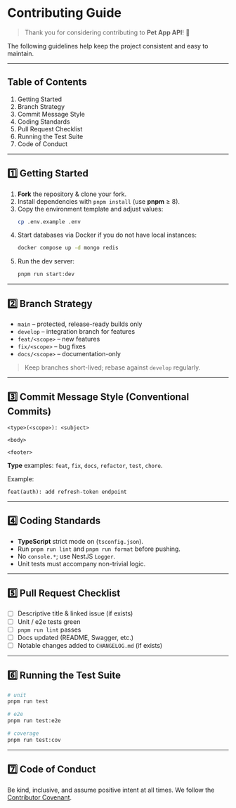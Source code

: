 # Contributing Guide

> Thank you for considering contributing to **Pet App API**! 🚀

The following guidelines help keep the project consistent and easy to maintain.

---

## Table of Contents

1. Getting Started
2. Branch Strategy
3. Commit Message Style
4. Coding Standards
5. Pull Request Checklist
6. Running the Test Suite
7. Code of Conduct

---

## 1️⃣ Getting Started

1. **Fork** the repository & clone your fork.
2. Install dependencies with `pnpm install` (use **pnpm** ≥ 8).
3. Copy the environment template and adjust values:
   ```bash
   cp .env.example .env
   ```
4. Start databases via Docker if you do not have local instances:
   ```bash
   docker compose up -d mongo redis
   ```
5. Run the dev server:
   ```bash
   pnpm run start:dev
   ```

---

## 2️⃣ Branch Strategy

- `main` – protected, release-ready builds only
- `develop` – integration branch for features
- `feat/<scope>` – new features
- `fix/<scope>` – bug fixes
- `docs/<scope>` – documentation-only

> Keep branches short-lived; rebase against `develop` regularly.

---

## 3️⃣ Commit Message Style (Conventional Commits)

```
<type>(<scope>): <subject>

<body>

<footer>
```

**Type** examples: `feat`, `fix`, `docs`, `refactor`, `test`, `chore`.

Example:
```
feat(auth): add refresh-token endpoint
```

---

## 4️⃣ Coding Standards

- **TypeScript** strict mode on (`tsconfig.json`).
- Run `pnpm run lint` and `pnpm run format` before pushing.
- No `console.*`; use NestJS `Logger`.
- Unit tests must accompany non-trivial logic.

---

## 5️⃣ Pull Request Checklist

- [ ] Descriptive title & linked issue (if exists)
- [ ] Unit / e2e tests green
- [ ] `pnpm run lint` passes
- [ ] Docs updated (README, Swagger, etc.)
- [ ] Notable changes added to `CHANGELOG.md` (if exists)

---

## 6️⃣ Running the Test Suite

```bash
# unit
pnpm run test

# e2e
pnpm run test:e2e

# coverage
pnpm run test:cov
```

---

## 7️⃣ Code of Conduct

Be kind, inclusive, and assume positive intent at all times. We follow the [Contributor Covenant](https://www.contributor-covenant.org/version/2/1/code_of_conduct/).
